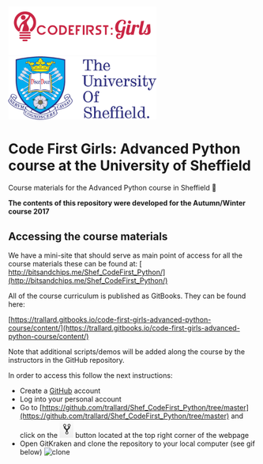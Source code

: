 <img src='./assets/CFG-logo.png' width='300px'>
<img src='./assets/sheffield.png' width='300px'>



# Code First Girls: Advanced Python course at the University of Sheffield

Course materials for the Advanced Python course in Sheffield 🤖

**The contents of this repository were developed for the Autumn/Winter course 2017**

## Accessing the course materials
We have a mini-site that should serve as main point of access for all the course materials
these can be found at:
[ http://bitsandchips.me/Shef_CodeFirst_Python/](http://bitsandchips.me/Shef_CodeFirst_Python/)

All of the course curriculum is published as GitBooks. They can be found here:

[https://trallard.gitbooks.io/code-first-girls-advanced-python-course/content/](https://trallard.gitbooks.io/code-first-girls-advanced-python-course/content/)

Note that additional scripts/demos will be added along the course by the instructors in the
GitHub repository.

In order to access this follow the next instructions:

- Create a [GitHub](https://github.com) account
- Log into your personal account
- Go to [https://github.com/trallard/Shef_CodeFirst_Python/tree/master](https://github.com/trallard/Shef_CodeFirst_Python/tree/master) and click on the ![fork](./assets/fork.gif) button located at the top right corner of the webpage
- Open GitKraken and clone the repository to your local computer (see gif below)
![clone](./assets/clone_gitkraken.gif)
